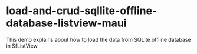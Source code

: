 # load-and-crud-sqllite-offline-database-listview-maui
This demo explains about how to load the data from SQLite offline database in SfListView
